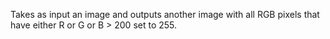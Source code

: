 Takes as input an image and outputs another image with all RGB pixels that have either R or G or B > 200 set to 255.